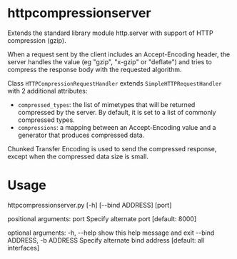 # httpcompressionserver
Extends the standard library module http.server with support of HTTP
compression (gzip).

When a request sent by the client includes an Accept-Encoding header, the
server handles the value (eg "gzip", "x-gzip" or "deflate") and tries to
compress the response body with the requested algorithm.

Class `HTTPCompressionRequestHandler` extends `SimpleHTTPRequestHandler` with
2 additional attributes:

- `compressed_types`: the list of mimetypes that will be returned compressed by
  the server. By default, it is set to a list of commonly compressed types.
- `compressions`: a mapping between an Accept-Encoding value and a generator
  that produces compressed data.

Chunked Transfer Encoding is used to send the compressed response, except when
the compressed data size is small.

# Usage

httpcompressionserver.py [-h] [--bind ADDRESS] [port]

positional arguments:
  port                  Specify alternate port [default: 8000]

optional arguments:
  -h, --help            show this help message and exit
  --bind ADDRESS, -b ADDRESS
                        Specify alternate bind address [default: all
                        interfaces]